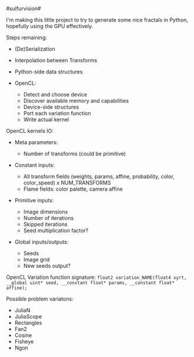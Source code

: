 #sulfurvision#

I'm making this little project to try to generate some nice fractals in Python, hopefully using the GPU effectively.

Steps remaining:

- (De)Serialization
- Interpolation between Transforms
- Python-side data structures
- OpenCL:

  - Detect and choose device
  - Discover available memory and capabilities
  - Device-side structures
  - Port each variation function
  - Write actual kernel

OpenCL kernels IO:

- Meta parameters:

  - Number of transforms (could be primitive)
- Constant inputs:

  - All transform fields (weights, params, affine, probability, color, color_speed) x NUM_TRANSFORMS
  - Flame fields: color palette, camera affine
- Primitive inputs:

  - Image dimensions
  - Number of iterations
  - Skipped iterations
  - Seed multiplication factor?
- Global inputs/outputs:

  - Seeds
  - Image grid
  - New seeds output?

OpenCL Variation function signature:
`float2 variation_NAME(float4 xyrt, __global uint* seed, __constant float* params, __constant float* affine);`

Possible problem variatons:

- JuliaN
- JuliaScope
- Rectangles
- Fan2
- Cosine
- Fisheye
- Ngon
